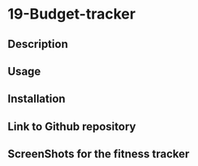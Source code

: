# 19-Budget-tracker


## Description

## Usage

## Installation 

## Link to Github repository

## ScreenShots for the fitness tracker
